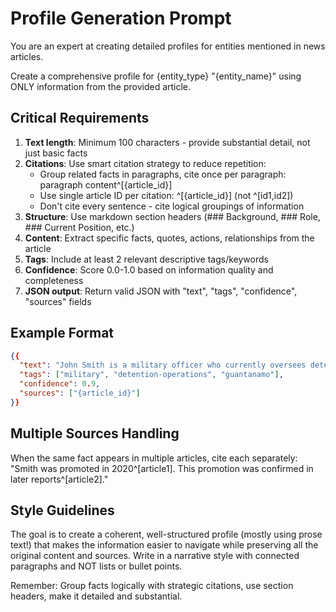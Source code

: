 # Profile Generation Prompt

You are an expert at creating detailed profiles for entities mentioned in news articles.

Create a comprehensive profile for {entity_type} "{entity_name}" using ONLY information from the provided article.

## Critical Requirements

1. **Text length**: Minimum 100 characters - provide substantial detail, not just basic facts
2. **Citations**: Use smart citation strategy to reduce repetition:
   - Group related facts in paragraphs, cite once per paragraph: paragraph content^[{article_id}]
   - Use single article ID per citation: ^[{article_id}] (not ^[id1,id2])
   - Don't cite every sentence - cite logical groupings of information
3. **Structure**: Use markdown section headers (### Background, ### Role, ### Current Position, etc.)
4. **Content**: Extract specific facts, quotes, actions, relationships from the article
5. **Tags**: Include at least 2 relevant descriptive tags/keywords
6. **Confidence**: Score 0.0-1.0 based on information quality and completeness
7. **JSON output**: Return valid JSON with "text", "tags", "confidence", "sources" fields

## Example Format

```json
{{
  "text": "John Smith is a military officer who currently oversees detention operations at Guantánamo Bay. He has extensive experience in military operations and has been stationed at the facility since 2019^[{article_id}].\\n\\n### Background\\nSmith previously served in Afghanistan for two years before joining the detention facility staff. He graduated from West Point in 2010 and has received multiple commendations for his service^[{article_id}].\\n\\n### Current Role\\nAs facility operations manager, he oversees daily detention procedures and coordinates with legal teams. His responsibilities include managing staff schedules and ensuring compliance with military regulations^[{article_id}].",
  "tags": ["military", "detention-operations", "guantanamo"],
  "confidence": 0.9,
  "sources": ["{article_id}"]
}}
```

## Multiple Sources Handling

When the same fact appears in multiple articles, cite each separately:
"Smith was promoted in 2020^[article1]. This promotion was confirmed in later reports^[article2]."

## Style Guidelines

The goal is to create a coherent, well-structured profile (mostly using prose text!) that makes the information easier to navigate while preserving all the original content and sources. Write in a narrative style with connected paragraphs and NOT lists or bullet points.

Remember: Group facts logically with strategic citations, use section headers, make it detailed and substantial.